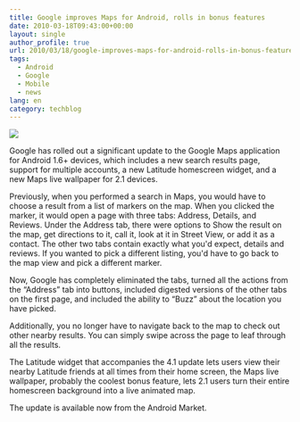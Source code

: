 ```yaml
---
title: Google improves Maps for Android, rolls in bonus features
date: 2010-03-18T09:43:00+00:00
layout: single
author_profile: true
url: 2010/03/18/google-improves-maps-for-android-rolls-in-bonus-features/
tags:
  - Android
  - Google
  - Mobile
  - news
lang: en
category: techblog
---
```

<div>
  <a href="http://4.bp.blogspot.com/_vaUVXcmC3OI/S6HucvwkuUI/AAAAAAAABSc/jcb0QcolitI/s1600-h/4695.jpg" imageanchor="1"><img border="0" src="http://4.bp.blogspot.com/_vaUVXcmC3OI/S6HucvwkuUI/AAAAAAAABSc/jcb0QcolitI/s400/4695.jpg" /></a>
</div>

Google has rolled out a significant update to the Google Maps application for Android 1.6+ devices, which includes a new search results page, support for multiple accounts, a new Latitude homescreen widget, and a new Maps live wallpaper for 2.1 devices.

Previously, when you performed a search in Maps, you would have to choose a result from a list of markers on the map. When you clicked the marker, it would open a page with three tabs: Address, Details, and Reviews. Under the Address tab, there were options to Show the result on the map, get directions to it, call it, look at it in Street View, or add it as a contact. The other two tabs contain exactly what you'd expect, details and reviews. If you wanted to pick a different listing, you'd have to go back to the map view and pick a different marker.

Now, Google has completely eliminated the tabs, turned all the actions from the &#8220;Address&#8221; tab into buttons, included digested versions of the other tabs on the first page, and included the ability to &#8220;Buzz&#8221; about the location you have picked.

Additionally, you no longer have to navigate back to the map to check out other nearby results. You can simply swipe across the page to leaf through all the results.

The Latitude widget that accompanies the 4.1 update lets users view their nearby Latitude friends at all times from their home screen, the Maps live wallpaper, probably the coolest bonus feature, lets 2.1 users turn their entire homescreen background into a live animated map.

The update is available now from the Android Market.